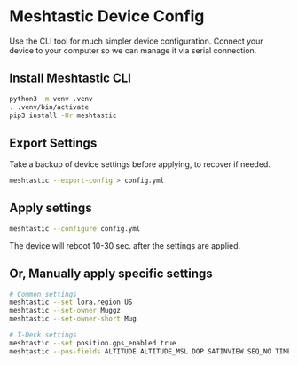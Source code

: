# Meshtastic Device Config

Use the CLI tool for much simpler device configuration.
Connect your device to your computer so we can manage it via serial connection.

## Install Meshtastic CLI

```bash
python3 -m venv .venv
. .venv/bin/activate
pip3 install -Ur meshtastic
```

## Export Settings

Take a backup of device settings before applying, to recover if needed.

```bash
meshtastic --export-config > config.yml
```

## Apply settings

```bash
meshtastic --configure config.yml
```

The device will reboot 10-30 sec. after the settings are applied.

## Or, Manually apply specific settings

```bash
# Common settings
meshtastic --set lora.region US
meshtastic --set-owner Muggz
meshtastic --set-owner-short Mug

# T-Deck settings
meshtastic --set position.gps_enabled true
meshtastic --pos-fields ALTITUDE ALTITUDE_MSL DOP SATINVIEW SEQ_NO TIMESTAMP HEADING SPEED
```

